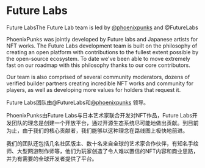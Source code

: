 # Future Labs

Future LabsThe Future Lab team is led by [@phoenixpunks](https://twitter.com/PhoenixPunks) and @FutureLabs&#x20;

PhoenixPunks was jointly developed by Future labs and Japanese artists for NFT works. The Future Labs development team is built on the philosophy of creating an open platform with contributions to the fullest extent possible by the open-source ecosystem. To date we've been able to move extremely fast on our roadmap with this philosophy thanks to our core contributors.

Our team is also comprised of several community moderators, dozens of verified builder partners creating incredible NFT works and community for players, as well as developing more values for holders that request it.​

Future Labs团队由@FutureLabs和[@phoenixpunks](https://twitter.com/PhoenixPunks) 领导。

PhoenixPunks由Future Labs与日本艺术家联合开发对NFT作品，Future Labs开发团队的理念是创建一个开放平台，通过开源生态系统尽可能地做出贡献。到目前为止，由于我们的核心贡献者，我们能够以这种理念在路线图上极快地前进。

我们的团队还包括几名社区版主、数十名来自全球的艺术家合作伙伴，有知名手绘师、大型网游制作师等，他们为玩家创造了令人难以置信的NFT内容和商业思路，并为有需要的全球开发者提供了平台。​
